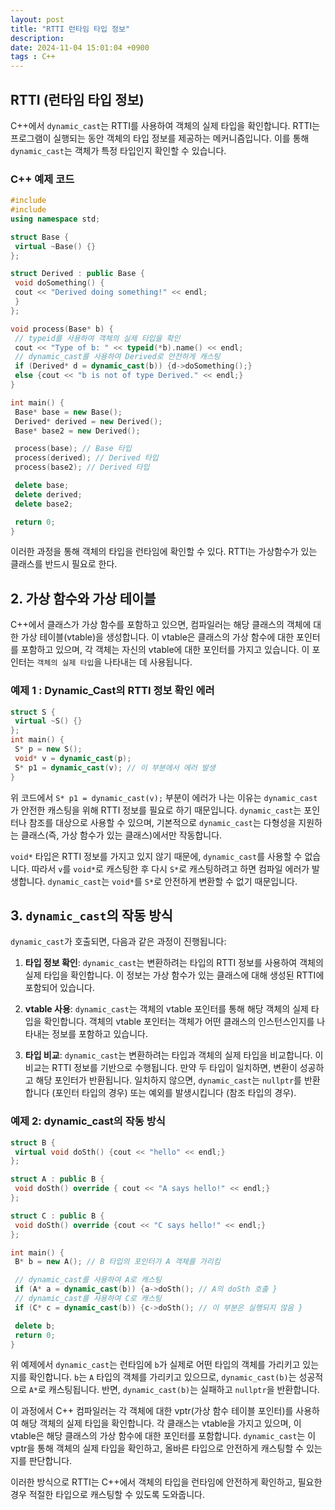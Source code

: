 ```yaml
---
layout: post
title: "RTTI 런타임 타입 정보"
description:
date: 2024-11-04 15:01:04 +0900
tags : C++
---
```

## RTTI (런타임 타입 정보)

C++에서 `dynamic_cast`는 RTTI를 사용하여 객체의 실제 타입을 확인합니다. RTTI는 프로그램이 실행되는 동안 객체의 타입 정보를 제공하는 메커니즘입니다. 이를 통해 `dynamic_cast`는 객체가 특정 타입인지 확인할 수 있습니다.

### C++ 예제 코드

```cpp
#include
#include
using namespace std;

struct Base {
 virtual ~Base() {}
};

struct Derived : public Base {
 void doSomething() {
 cout << "Derived doing something!" << endl;
 }
};

void process(Base* b) {
 // typeid를 사용하여 객체의 실제 타입을 확인
 cout << "Type of b: " << typeid(*b).name() << endl;
 // dynamic_cast를 사용하여 Derived로 안전하게 캐스팅
 if (Derived* d = dynamic_cast(b)) {d->doSomething();}
 else {cout << "b is not of type Derived." << endl;}
}

int main() {
 Base* base = new Base();
 Derived* derived = new Derived();
 Base* base2 = new Derived();

 process(base); // Base 타입
 process(derived); // Derived 타입
 process(base2); // Derived 타입

 delete base;
 delete derived;
 delete base2;

 return 0;
}
```

이러한 과정을 통해  객체의 타입을 런타임에 확인할 수 있다.
RTTI는 가상함수가 있는 클래스를 반드시 필요로 한다.

## 2. 가상 함수와 가상 테이블

C++에서 클래스가 가상 함수를 포함하고 있으면, 컴파일러는 해당 클래스의 객체에 대한 가상 테이블(vtable)을 생성합니다. 이 vtable은 클래스의 가상 함수에 대한 포인터를 포함하고 있으며, 각 객체는 자신의 vtable에 대한 포인터를 가지고 있습니다. 이 포인터는 `객체의 실제 타입`을 나타내는 데 사용됩니다.


### 예제 1 : Dynamic_Cast의 RTTI 정보 확인 에러
```cpp
struct S {
 virtual ~S() {}
};
int main() {
 S* p = new S();
 void* v = dynamic_cast(p);
 S* p1 = dynamic_cast(v); // 이 부분에서 에러 발생
}
```

위 코드에서 `S* p1 = dynamic_cast(v);` 부분이 에러가 나는 이유는 `dynamic_cast`가 안전한 캐스팅을 위해 RTTI 정보를 필요로 하기 때문입니다. `dynamic_cast`는 포인터나 참조를 대상으로 사용할 수 있으며, 기본적으로 `dynamic_cast`는 다형성을 지원하는 클래스(즉, 가상 함수가 있는 클래스)에서만 작동합니다.

`void*` 타입은 RTTI 정보를 가지고 있지 않기 때문에, `dynamic_cast`를 사용할 수 없습니다. 따라서 `v`를 `void*`로 캐스팅한 후 다시 `S*`로 캐스팅하려고 하면 컴파일 에러가 발생합니다. `dynamic_cast`는 `void*`를 `S*`로 안전하게 변환할 수 없기 때문입니다.

## 3. `dynamic_cast`의 작동 방식

`dynamic_cast`가 호출되면, 다음과 같은 과정이 진행됩니다:

1. **타입 정보 확인**: `dynamic_cast`는 변환하려는 타입의 RTTI 정보를 사용하여 객체의 실제 타입을 확인합니다. 이 정보는 가상 함수가 있는 클래스에 대해 생성된 RTTI에 포함되어 있습니다.

2. **vtable 사용**: `dynamic_cast`는 객체의 vtable 포인터를 통해 해당 객체의 실제 타입을 확인합니다. 객체의 vtable 포인터는 객체가 어떤 클래스의 인스턴스인지를 나타내는 정보를 포함하고 있습니다.

3. **타입 비교**: `dynamic_cast`는 변환하려는 타입과 객체의 실제 타입을 비교합니다. 이 비교는 RTTI 정보를 기반으로 수행됩니다. 만약 두 타입이 일치하면, 변환이 성공하고 해당 포인터가 반환됩니다. 일치하지 않으면, `dynamic_cast`는 `nullptr`를 반환합니다 (포인터 타입의 경우) 또는 예외를 발생시킵니다 (참조 타입의 경우).


### 예제 2:  dynamic_cast의 작동 방식

```cpp
struct B {
 virtual void doSth() {cout << "hello" << endl;}
};

struct A : public B {
 void doSth() override { cout << "A says hello!" << endl;}
};

struct C : public B {
 void doSth() override {cout << "C says hello!" << endl;}
};

int main() {
 B* b = new A(); // B 타입의 포인터가 A 객체를 가리킴

 // dynamic_cast를 사용하여 A로 캐스팅
 if (A* a = dynamic_cast(b)) {a->doSth(); // A의 doSth 호출 }
 // dynamic_cast를 사용하여 C로 캐스팅
 if (C* c = dynamic_cast(b)) {c->doSth(); // 이 부분은 실행되지 않음 }

 delete b;
 return 0;
}
```

위 예제에서 `dynamic_cast`는 런타임에 `b`가 실제로 어떤 타입의 객체를 가리키고 있는지를 확인합니다. `b`는 `A` 타입의 객체를 가리키고 있으므로, `dynamic_cast(b)`는 성공적으로 `A*`로 캐스팅됩니다. 반면, `dynamic_cast(b)`는 실패하고 `nullptr`을 반환합니다.

이 과정에서 C++ 컴파일러는 각 객체에 대한 vptr(가상 함수 테이블 포인터)를 사용하여 해당 객체의 실제 타입을 확인합니다. 각 클래스는 vtable을 가지고 있으며, 이 vtable은 해당 클래스의 가상 함수에 대한 포인터를 포함합니다. `dynamic_cast`는 이 vptr을 통해 객체의 실제 타입을 확인하고, 올바른 타입으로 안전하게 캐스팅할 수 있는지를 판단합니다.

이러한 방식으로 RTTI는 C++에서 객체의 타입을 런타임에 안전하게 확인하고, 필요한 경우 적절한 타입으로 캐스팅할 수 있도록 도와줍니다.
